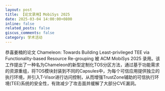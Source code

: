 ```yaml
---
layout: post
title: 【论文录用】MobiSys 2025
date: 2025-03-04 14:00:00+0800
inline: false
related_posts: false
giscus_comments: false
category: 学术活动
---
```


恭喜姜楠的论文 Chameleon: Towards Building Least-privileged TEE via Functionality-based Resource Re-grouping 被 ACM MobiSys 2025 录用。该工作提出了一种名为Chameleon的新型定制化TOS分区方法，通过基于功能需求的资源重组，将TOS模块封装到不同的Capsules中，为每个可信应用提供独立的执行环境，并引入T-Visor进行访问控制，从而增强TrustZone辅助的可信执行环境(TEE)系统的安全性，有效减少了攻击面并缓解了大部分CVE漏洞。

